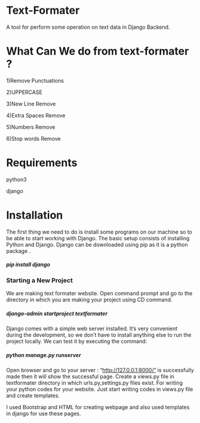 # Text-Formater
A tool for perform some operation on text data in Django Backend. 

# What Can We do from text-formater ?

1)Remove Punctuations

2)UPPERCASE

3)New Line Remove

4)Extra Spaces Remove

5)Numbers Remove

6)Stop words Remove


# Requirements
python3

django



# Installation 
The first thing we need to do is install some programs on our machine so to be able to start working with Django. The basic setup consists of installing Python and Django.
Django can be downloaded using pip as it is a python package .
<h5>pip install django </h5>

<h3 >   Starting a New Project</h3>

We are making text formater website. Open command prompt and go to the directory in which you are making your project using CD command. 

<h5>        django-admin startproject textformater</h5>

Django comes with a simple web server installed. It’s very convenient during the development, so we don’t have to install anything else to run the project locally. We can test it by executing the command:
	
 <h5>      python manage.py runserver</h5>


Open browser and go to your server : “http://127.0.0.1:8000/”  is successfully made then it will show the successful page.
Create a views.py file in textformater directory in which urls.py,settings.py files exist. For writing your python codes for your website. Just start writing codes in views.py file and create templates.

I used Bootstrap and HTML for creating webpage and also used templates in django for use these pages.
